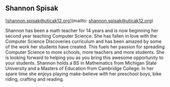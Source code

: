 ## Shannon Spisak

[shannon.spisak@uticak12.org](mailto: shannon.spisak@uticak12.org)

Shannon has been a math teacher for 14 years and is now beginning her second year teaching Computer Science. She has fallen in love with the Computer Science Discoveries curriculum and has been amazed by some of the work her students have created. This fuels her passion for spreading Computer Science to more schools, more teachers and more students. She is looking forward to helping you as you bring this awesome opportunity to your students. Shannon holds a BS in Mathematics from Michigan State University and a Masters of Education from Cambridge College. In her spare time she enjoys playing make-believe with her preschool boys, bike riding, crafting and reading.
